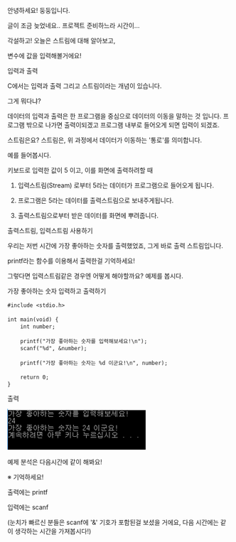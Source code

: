 
안녕하세요! 둥둥입니다.



글이 조금 늦었네요.. 프로젝트 준비하느라 시간이...



각설하고! 오늘은 스트림에 대해 알아보고,

변수에 값을 입력해볼거에요!

입력과 출력



 C에서는 입력과 출력 그리고 스트림이라는 개념이 있습니다. 

 그게 뭐다냐?

 데이터의 입력과 출력은 한 프로그램을 중심으로 데이터의 이동을 말하는 것 입니다. 프로그램 밖으로 나가면 출력이되겠고 프로그램 내부로 들어오게 되면 입력이 되겠죠.

 스트림은요? 스트림은, 위 과정에서 데이터가 이동하는 '통로'를 의미합니다.



예를 들어봅시다.



 키보드로 입력한 값이 5 이고, 이를 화면에 출력하려할 때

 1) 입력스트림(Stream) 로부터 5라는 데이터가 프로그램으로 들어오게 됩니다.

 2) 프로그램은 5라는 데이터를 출력스트림으로 보내주게됩니다.

 3) 출력스트림으로부터 받은 데이터를 화면에 뿌려줍니다.

출력스트림, 입력스트림 사용하기




 우리는 저번 시간에 가장 좋아하는 숫자를 출력했었죠, 그게 바로 출력 스트림입니다. 

 printf라는 함수를 이용해서 출력한걸 기억하세요!



 그렇다면 입력스트림같은 경우엔 어떻게 해야할까요? 예제를 봅시다.

가장 좋아하는 숫자 입력하고 출력하기

```
#include <stdio.h>
 
int main(void) {
    int number;
 
    printf("가장 좋아하는 숫자를 입력해보세요!\n");
    scanf("%d", &number);
 
    printf("가장 좋아하는 숫자는 %d 이군요!\n", number);
 
    return 0;
}
```

출력

![](./6.png)



 예제 분석은 다음시간에 같이 해봐요!

※ 기억하세요!

출력에는 printf

입력에는 scanf

(눈치가 빠르신 분들은 scanf에 '&' 기호가 포함된걸 보셨을 거에요, 다음 시간에는 같이 생각하는 시간을 가져봅시다!)

